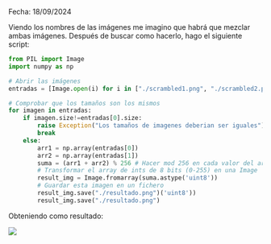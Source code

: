 Fecha: 18/09/2024

Viendo los nombres de las imágenes me imagino que habrá que mezclar ambas imágenes. Después de buscar como hacerlo, hago el siguiente script:

```python
from PIL import Image
import numpy as np 

# Abrir las imágenes
entradas = [Image.open(i) for i in ["./scrambled1.png", "./scrambled2.png"]]

# Comprobar que los tamaños son los mismos
for imagen in entradas:
    if imagen.size!=entradas[0].size:
        raise Exception("Los tamaños de imagenes deberian ser iguales")
        break
    else: 
        arr1 = np.array(entradas[0])
        arr2 = np.array(entradas[1])
        suma = (arr1 + arr2) % 256 # Hacer mod 256 en cada valor del array
        # Transformar el array de ints de 8 bits (0-255) en una Image
        result_img = Image.fromarray(suma.astype('uint8'))
        # Guardar esta imagen en un fichero
        result_img.save("./resultado.png")('uint8'))
        result_img.save("./resultado.png")
```

Obteniendo como resultado:

![](imágenes/Pasted%20image%2020240918000845.png)
